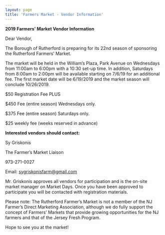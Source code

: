 ```yaml
---
layout: page
title: 'Farmers Market - Vendor Information'
---
```


**2019 Farmers' Market Vendor Information**

Dear Vendor,
 
The Borough of Rutherford is preparing for its 22nd season of sponsoring the Rutherford Farmers’ Market.
 
The market will be held in the William’s Plaza, Park Avenue on Wednesdays from 11:00am to 6:00pm with a 10:30 set-up time. In addition, Saturdays from 8:00am to 2:00pm will be available starting on 7/6/19 for an additional fee.  The first market date will be 6/19/2019 and the market season will conclude 10/26/2019.
 
$50 Registration Fee PLUS

$450 Fee (entire season) Wednesdays only.

$375 Fee (entire season) Saturdays only.

$25 weekly fee (weeks reserved in advance)
 
 
 
**Interested vendors should contact:** 

Sy Griskonis

The Farmer’s Market Liaison

973-271-0027

Email: sygriskonisfarm@gmail.com
 
Mr. Griskonis approves all vendors for participation and is the on-site market manager on Market Days.
Once you have been approved to participate you will be contacted with registration materials.
 
Please note: The Rutherford Farmer’s Market is not a member of the NJ Farmer’s Direct Marketing Association, although we do fully support the concept of Farmers’ Markets that provide growing opportunities for the NJ farmers and that of the Jersey Fresh Program.
 
Hope to see you at the market!
